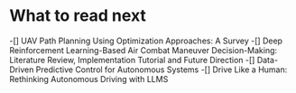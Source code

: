 # What to read next 

-[] UAV Path Planning Using Optimization Approaches: A Survey
-[] Deep Reinforcement Learning-Based Air Combat Maneuver Decision-Making: Literature Review, Implementation Tutorial and Future Direction
-[] Data-Driven Predictive Control for Autonomous Systems
-[] Drive Like a Human: Rethinking Autonomous Driving with LLMS 